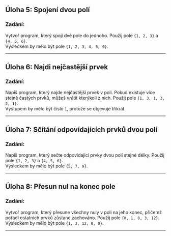 
## **Úloha 5: Spojení dvou polí**

### Zadání:
Vytvoř program, který spojí dvě pole do jednoho. Použij pole `{1, 2, 3}` a `{4, 5, 6}`.  
Výsledkem by mělo být pole `{1, 2, 3, 4, 5, 6}`.

---

## **Úloha 6: Najdi nejčastější prvek**

### Zadání:
Napiš program, který najde nejčastější prvek v poli. Pokud existuje více stejně častých prvků, můžeš vrátit kterýkoli z nich. Použij pole `{1, 3, 1, 3, 2, 1}`.  
Výstupem by mělo být číslo `1`, protože se objevuje třikrát.

---

## **Úloha 7: Sčítání odpovídajících prvků dvou polí**

### Zadání:
Napiš program, který sečte odpovídající prvky dvou polí stejné délky. Použij pole `{1, 2, 3}` a `{4, 5, 6}`.  
Výsledkem by mělo být pole `{5, 7, 9}`.

---

## **Úloha 8: Přesun nul na konec pole**

### Zadání:
Vytvoř program, který přesune všechny nuly v poli na jeho konec, přičemž pořadí ostatních prvků zůstane zachováno. Použij pole `{0, 1, 0, 3, 12}`.  
Výsledkem by mělo být pole `{1, 3, 12, 0, 0}`.

---